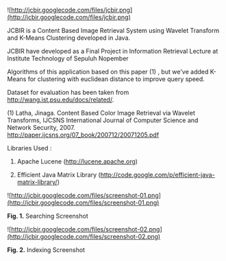 ![http://jcbir.googlecode.com/files/jcbir.png](http://jcbir.googlecode.com/files/jcbir.png)


JCBIR is a Content Based Image Retrieval System using Wavelet Transform and K-Means Clustering developed in Java.

JCBIR have developed as a Final Project in Information Retrieval Lecture at Institute Technology of Sepuluh Nopember

Algorithms of this application based on this paper (1) , but we've added K-Means for clustering with euclidean distance to improve query speed.

Dataset for evaluation has been taken from http://wang.ist.psu.edu/docs/related/.


(1) Latha, Jinaga. Content Based Color Image Retrieval via Wavelet Transforms, IJCSNS International Journal of Computer Science and Network Security, 2007.
http://paper.ijcsns.org/07_book/200712/20071205.pdf

Libraries Used :

1.  Apache Lucene (http://lucene.apache.org)

2.  Efficient Java Matrix Library (http://code.google.com/p/efficient-java-matrix-library/)

![http://jcbir.googlecode.com/files/screenshot-01.png](http://jcbir.googlecode.com/files/screenshot-01.png)

**Fig. 1.** Searching Screenshot

![http://jcbir.googlecode.com/files/screenshot-02.png](http://jcbir.googlecode.com/files/screenshot-02.png)

**Fig. 2.** Indexing Screenshot